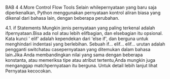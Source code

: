 BAB 4
4.More Control Flow Tools
Selain whilepernyataan yang baru saja diperkenalkan, Python menggunakan pernyataan kontrol aliran biasa yang dikenal dari bahasa lain, dengan beberapa perubahan.

4.1. if Statements
Mungkin jenis pernyataan yang paling terkenal adalah ifpernyataan.Bisa ada nol atau lebih elifbagian, dan elsebagian itu opsional. Kata kunci ' elif' adalah kependekan dari 'else if', dan berguna untuk menghindari indentasi yang berlebihan. Sebuah if… elif… elif… urutan adalah pengganti switchatau casepernyataan yang ditemukan dalam bahasa lain.Jika Anda membandingkan nilai yang sama dengan beberapa konstanta, atau memeriksa tipe atau atribut tertentu,Anda mungkin juga menganggap matchpernyataan itu berguna. Untuk detail lebih lanjut lihat Pernyataa kecocokan.
